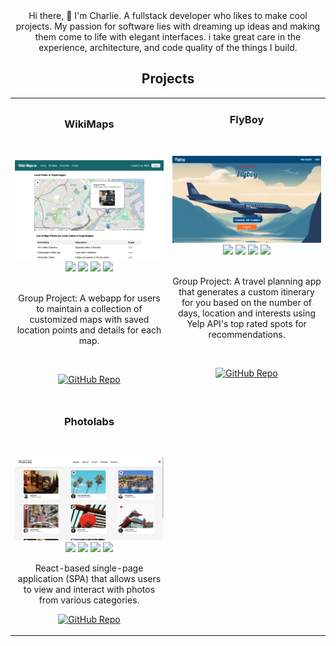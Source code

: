 
<div align="center">
Hi there, 👋 I'm Charlie. A fullstack developer who likes to make cool projects. My passion for software lies with dreaming up ideas and making them come to life with elegant interfaces. i take great care in the experience, architecture, and code quality of the things I build.
</div>
<!--
**cch4n1/cch4n1** is a ✨ _special_ ✨ repository because its `README.md` (this file) appears on your GitHub profile.

Here are some ideas to get you started:

- 🔭 I’m currently working on ...
- 🌱 I’m currently learning ...
- 👯 I’m looking to collaborate on ...
- 🤔 I’m looking for help with ...
- 💬 Ask me about ...
- 📫 How to reach me: ...
- 😄 Pronouns: ...
- ⚡ Fun fact: ...
-->

 <!-- PROJECTS -->
<h2 align="center" color="white">Projects </h2>
<div align="center">
	
  <table>
      <tr>
        <!-- Project 1 -->
        <td class="1" width="50%">
          <h3 align="center">WikiMaps</h3>
		<br>
          <p align="center">
            <a href="https://github.com/cch4n1/wikimap" target="_blank" rel="noreferrer"> <img  src="https://github.com/cch4n1/wikimap/blob/master/pictures/map.png?raw=true" alt="WikiMaps"/></a>
<!-- stack -->
	<span> 
	<image src="https://img.shields.io/badge/javascript-%23323330.svg?style=for-the-badge&logo=javascript&logoColor=%23F7DF1E"> <image src="https://camo.githubusercontent.com/0d58facab1be74748c39244ff3d990ae8ddd765af40263ed006219154ba90649/68747470733a2f2f696d672e736869656c64732e696f2f62616467652f6e6f64652e6a732d3644413535463f7374796c653d666f722d7468652d6261646765266c6f676f3d6e6f64652e6a73266c6f676f436f6c6f723d7768697465"> <image src="https://camo.githubusercontent.com/1bf0d1f3d3c56a35fb820e063b0fc6fed019ca6999c4c5abe17cfdbe3ce190c3/68747470733a2f2f696d672e736869656c64732e696f2f62616467652f657870726573732e6a732d2532333430346435392e7376673f7374796c653d666f722d7468652d6261646765266c6f676f3d65787072657373266c6f676f436f6c6f723d253233363144414642"> <image src="https://camo.githubusercontent.com/bf590679058d9d1074a82721726ea4a5bf048b4b8cce82d01ba8ca32585e0298/68747470733a2f2f696d672e736869656c64732e696f2f62616467652f706f7374677265732d2532333331363139322e7376673f7374796c653d666f722d7468652d6261646765266c6f676f3d706f737467726573716c266c6f676f436f6c6f723d7768697465">
	</span>
<!-- description  -->
            <p align="center">
		    <br>Group Project: A webapp for users to maintain a collection of customized maps with saved location points and details for each map.</p>
<!--   Repo mark   -->
		<br> <p align="center">
		  <span> <a href="https://github.com/cch4n1/wikimap" target="_blank" rel="noreferrer"><img src="https://img.shields.io/badge/%20-Repo-lightgrey?style=for-the-badge&logo=GitHub" alt="GitHub Repo" height ="25px"></a> 
<!-- live site  -->
	<!--<a href=# target="_blank" rel="noreferrer"><img src="https://img.shields.io/badge/%20-Live%20Site-a6b4a2?style=for-the-badge&logo&color=2D96D9" alt="Live Site" height="25px" ></a>--></span>
		</p>
          </p>
        </td>
      <!-- Project 2 -->
       <td class="2" width="50%">
          <h3 align="center">FlyBoy</h3>
	       <br>
          <p align="center">
            <a href="https://github.com/heXagon-bcd/lhlfinal_flyboy" target="_blank" rel="noreferrer"> <img src="https://github.com/heXagon-bcd/lhlfinal_flyboy/blob/master/frontend/public/flyboy_background.png?raw=true" alt="FlyBoy"/></a>
	<!-- stack -->
	<span> 
	<image src="https://camo.githubusercontent.com/3babc94d778f96441b3a66615fb5ee88c6ed04f174ed49b04df92b071a7d0e80/68747470733a2f2f696d672e736869656c64732e696f2f62616467652f72656163742d2532333230323332612e7376673f7374796c653d666f722d7468652d6261646765266c6f676f3d7265616374266c6f676f436f6c6f723d253233363144414642"> <image src="https://camo.githubusercontent.com/0d58facab1be74748c39244ff3d990ae8ddd765af40263ed006219154ba90649/68747470733a2f2f696d672e736869656c64732e696f2f62616467652f6e6f64652e6a732d3644413535463f7374796c653d666f722d7468652d6261646765266c6f676f3d6e6f64652e6a73266c6f676f436f6c6f723d7768697465"> <image src="https://camo.githubusercontent.com/1bf0d1f3d3c56a35fb820e063b0fc6fed019ca6999c4c5abe17cfdbe3ce190c3/68747470733a2f2f696d672e736869656c64732e696f2f62616467652f657870726573732e6a732d2532333430346435392e7376673f7374796c653d666f722d7468652d6261646765266c6f676f3d65787072657373266c6f676f436f6c6f723d253233363144414642"> <image src="https://camo.githubusercontent.com/bf590679058d9d1074a82721726ea4a5bf048b4b8cce82d01ba8ca32585e0298/68747470733a2f2f696d672e736869656c64732e696f2f62616467652f706f7374677265732d2532333331363139322e7376673f7374796c653d666f722d7468652d6261646765266c6f676f3d706f737467726573716c266c6f676f436f6c6f723d7768697465">
	</span>
<!-- description  -->
            <p align="center">
		   <br> Group Project: A travel planning app that generates a custom itinerary for you based on the number of days, location and interests using Yelp API's top rated spots for recommendations. </p>
	          <!--   Repo mark   -->
            	  <br> <p align="center"> <span> <a href="https://github.com/heXagon-bcd/lhlfinal_flyboy" target="_blank" rel="noreferrer"><img src="https://img.shields.io/badge/%20-Repo-lightgrey?style=for-the-badge&logo=GitHub" alt="GitHub Repo" height ="25px"></a> 
<!-- live site  -->
	<!-- <a href=# target="_blank" rel="noreferrer"><img src="https://img.shields.io/badge/%20-Live%20Site-a6b4a2?style=for-the-badge&logo&color=2D96D9" alt="Live Site" height="25px"></a> --> </span>
	 	 </p>
          </p>
	<br>
        </td>
      </tr>
 	<tr>
        <!-- Project 3 -->
        <td class="1" width="50%">
        <h3 align="center">Photolabs</h3>
         <br>
          <p align="center">
            <a href="https://github.com/cch4n1/photolabs-starter" target="_blank" rel="noreferrer"> <img src="https://github.com/cch4n1/photolabs-starter/blob/main/screenshots/like-photos.png?raw=true" alt="Photolabs"/></a>
<!-- stack -->
	<span> 
	<image src="https://camo.githubusercontent.com/3babc94d778f96441b3a66615fb5ee88c6ed04f174ed49b04df92b071a7d0e80/68747470733a2f2f696d672e736869656c64732e696f2f62616467652f72656163742d2532333230323332612e7376673f7374796c653d666f722d7468652d6261646765266c6f676f3d7265616374266c6f676f436f6c6f723d253233363144414642"> <image src="https://camo.githubusercontent.com/0d58facab1be74748c39244ff3d990ae8ddd765af40263ed006219154ba90649/68747470733a2f2f696d672e736869656c64732e696f2f62616467652f6e6f64652e6a732d3644413535463f7374796c653d666f722d7468652d6261646765266c6f676f3d6e6f64652e6a73266c6f676f436f6c6f723d7768697465"> <image src="https://camo.githubusercontent.com/1bf0d1f3d3c56a35fb820e063b0fc6fed019ca6999c4c5abe17cfdbe3ce190c3/68747470733a2f2f696d672e736869656c64732e696f2f62616467652f657870726573732e6a732d2532333430346435392e7376673f7374796c653d666f722d7468652d6261646765266c6f676f3d65787072657373266c6f676f436f6c6f723d253233363144414642"> <image src="https://camo.githubusercontent.com/bf590679058d9d1074a82721726ea4a5bf048b4b8cce82d01ba8ca32585e0298/68747470733a2f2f696d672e736869656c64732e696f2f62616467652f706f7374677265732d2532333331363139322e7376673f7374796c653d666f722d7468652d6261646765266c6f676f3d706f737467726573716c266c6f676f436f6c6f723d7768697465">
	</span>
<!-- description  -->
            <br>
            <p align="center">
		    React-based single-page application (SPA) that allows users to view and interact with photos from various categories. 
	    </p>
		 <!--   Repo mark   -->
		<p align="center">
            <span> <a href="https://github.com/cch4n1/photolabs-starter" target="_blank" rel="noreferrer"><img src="https://img.shields.io/badge/%20-Repo-lightgrey?style=for-the-badge&logo=GitHub" alt="GitHub Repo" height ="25px"></a> 
<!-- live site  -->
	<!-- <a href=# target="_blank" rel="noreferrer"><img src="https://img.shields.io/badge/%20-Live%20Site-a6b4a2?style=for-the-badge&logo&color=2D96D9" alt="Live Site" height="25px"></a> --> </span>
			</p>
          </p>
        </td>
      <!-- Project 2 -->
       <td class="2" width="50%">
          <br>
        </td>
      </tr>
  </table>
</div>	

<!-- Markdown links & Images -->

[React]: https://img.shields.io/badge/react-%2320232a.svg?style=for-the-badge&logo=react&logoColor=%2361DAFB
[React Router]: https://img.shields.io/badge/React_Router-CA4245?style=for-the-badge&logo=react-router&logoColor=white
[Postgres]: https://img.shields.io/badge/postgres-%23316192.svg?style=for-the-badge&logo=postgresql&logoColor=white
[NodeJS]: https://img.shields.io/badge/node.js-6DA55F?style=for-the-badge&logo=node.js&logoColor=white
[Express.js]: https://img.shields.io/badge/express.js-%23404d59.svg?style=for-the-badge&logo=express&logoColor=%2361DAFB
[CSS3]: https://img.shields.io/badge/css3-%231572B6.svg?style=for-the-badge&logo=css3&logoColor=white
[HTML5]: https://img.shields.io/badge/html5-%23E34F26.svg?style=for-the-badge&logo=html5&logoColor=white
[JavaScript]: https://img.shields.io/badge/javascript-%23323330.svg?style=for-the-badge&logo=javascript&logoColor=%23F7DF1E
